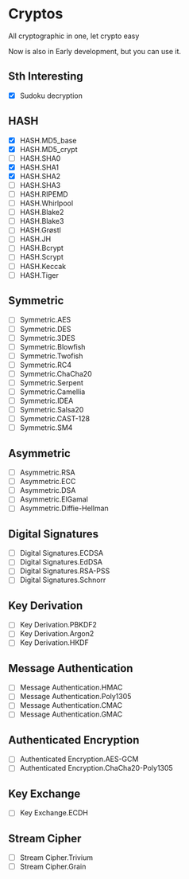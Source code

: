 # Cryptos
All cryptographic in one, let crypto easy

Now is also in Early development, but you can use it.

## Sth Interesting

- [x] Sudoku decryption

## HASH

- [x] HASH.MD5_base
- [x] HASH.MD5_crypt
- [ ] HASH.SHA0
- [x] HASH.SHA1
- [x] HASH.SHA2
- [ ] HASH.SHA3
- [ ] HASH.RIPEMD
- [ ] HASH.Whirlpool
- [ ] HASH.Blake2
- [ ] HASH.Blake3
- [ ] HASH.Grøstl
- [ ] HASH.JH
- [ ] HASH.Bcrypt
- [ ] HASH.Scrypt
- [ ] HASH.Keccak
- [ ] HASH.Tiger

## Symmetric

- [ ] Symmetric.AES
- [ ] Symmetric.DES
- [ ] Symmetric.3DES
- [ ] Symmetric.Blowfish
- [ ] Symmetric.Twofish
- [ ] Symmetric.RC4
- [ ] Symmetric.ChaCha20
- [ ] Symmetric.Serpent
- [ ] Symmetric.Camellia
- [ ] Symmetric.IDEA
- [ ] Symmetric.Salsa20
- [ ] Symmetric.CAST-128
- [ ] Symmetric.SM4

## Asymmetric

- [ ] Asymmetric.RSA
- [ ] Asymmetric.ECC
- [ ] Asymmetric.DSA
- [ ] Asymmetric.ElGamal
- [ ] Asymmetric.Diffie-Hellman

## Digital Signatures

- [ ] Digital Signatures.ECDSA
- [ ] Digital Signatures.EdDSA
- [ ] Digital Signatures.RSA-PSS
- [ ] Digital Signatures.Schnorr

## Key Derivation

- [ ] Key Derivation.PBKDF2
- [ ] Key Derivation.Argon2
- [ ] Key Derivation.HKDF

## Message Authentication

- [ ] Message Authentication.HMAC
- [ ] Message Authentication.Poly1305
- [ ] Message Authentication.CMAC
- [ ] Message Authentication.GMAC

## Authenticated Encryption

- [ ] Authenticated Encryption.AES-GCM
- [ ] Authenticated Encryption.ChaCha20-Poly1305

## Key Exchange

- [ ] Key Exchange.ECDH

## Stream Cipher

- [ ] Stream Cipher.Trivium
- [ ] Stream Cipher.Grain
